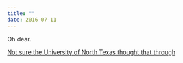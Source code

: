 ```yaml
---
title: ""
date: 2016-07-11
---
```

Oh dear.

[Not sure the University of North Texas thought that through](https://imgur.com/gallery/LCXpK)
